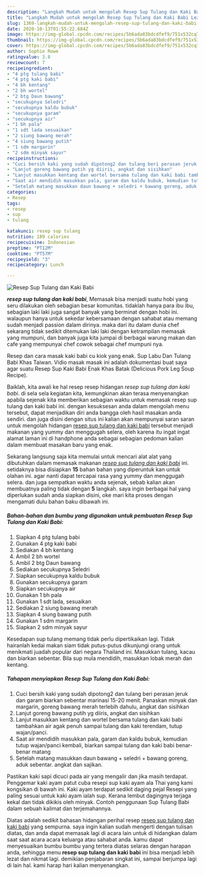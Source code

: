 ```yaml
---
description: "Langkah Mudah untuk mengolah Resep Sup Tulang dan Kaki Babi Lezat"
title: "Langkah Mudah untuk mengolah Resep Sup Tulang dan Kaki Babi Lezat"
slug: 1369-langkah-mudah-untuk-mengolah-resep-sup-tulang-dan-kaki-babi-lezat
date: 2020-10-13T01:55:22.684Z
image: https://img-global.cpcdn.com/recipes/5b6ada83bdcdfef9/751x532cq70/resep-sup-tulang-dan-kaki-babi-foto-resep-utama.jpg
thumbnail: https://img-global.cpcdn.com/recipes/5b6ada83bdcdfef9/751x532cq70/resep-sup-tulang-dan-kaki-babi-foto-resep-utama.jpg
cover: https://img-global.cpcdn.com/recipes/5b6ada83bdcdfef9/751x532cq70/resep-sup-tulang-dan-kaki-babi-foto-resep-utama.jpg
author: Sophie Rowe
ratingvalue: 3.8
reviewcount: 7
recipeingredient:
- "4 ptg tulang babi"
- "4 ptg kaki babi"
- "4 bh kentang"
- "2 bh wortel"
- "2 btg Daun bawang"
- "secukupnya Seledri"
- "secukupnya kaldu bubuk"
- "secukupnya garam"
- "secukupnya air"
- "1 bh pala"
- "1 sdt lada sesuaikan"
- "2 siung bawang merah"
- "4 siung bawang putih"
- "1 sdm margarin"
- "2 sdm minyak sayur"
recipeinstructions:
- "Cuci bersih kaki yang sudah dipotong2 dan tulang beri perasan jeruk dan garam biarkan sebentar marinasi 15-20 menit. Panaskan minyak dan margarin, goreng bawang merah terlebih dahulu, angkat dan sisihkan"
- "Lanjut goreng bawang putih yg diiris, angkat dan sisihkan"
- "Lanjut masukkan kentang dan wortel bersama tulang dan kaki babi tambahkan air agak penuh sampai tulang dan kaki terendam, tutup wajan/panci."
- "Saat air mendidih masukkan pala, garam dan kaldu bubuk, kemudian tutup wajan/panci kembali, biarkan sampai tulang dan kaki babi benar-benar matang"
- "Setelah matang masukkan daun bawang + seledri + bawang goreng, aduk sebentar. angkat dan sajikan."
categories:
- Resep
tags:
- resep
- sup
- tulang

katakunci: resep sup tulang 
nutrition: 189 calories
recipecuisine: Indonesian
preptime: "PT12M"
cooktime: "PT57M"
recipeyield: "3"
recipecategory: Lunch

---
```



![Resep Sup Tulang dan Kaki Babi](https://img-global.cpcdn.com/recipes/5b6ada83bdcdfef9/751x532cq70/resep-sup-tulang-dan-kaki-babi-foto-resep-utama.jpg)

<b><i>resep sup tulang dan kaki babi</i></b>, Memasak bisa menjadi suatu hobi yang seru dilakukan oleh sebagian besar komunitas. tidaklah hanya para ibu ibu, sebagian laki laki juga sangat banyak yang berminat dengan hobi ini. walaupun hanya untuk sekedar kebersamaan dengan sahabat atau memang sudah menjadi passion dalam dirinya. maka dari itu dalam dunia chef sekarang tidak sedikit ditemukan laki laki dengan ketrampilan memasak yang mumpuni, dan banyak juga kita jumpai di berbagai warung makan dan cafe yang mempunyai chef cowok sebagai chef mumpuni nya.

Resep dan cara masak kaki babi cu kiok yang enak. Sup Labu Dan Tulang Babi Khas Taiwan. Vidio masak masak ini adalah dokumentasi buat saya agar suatu Resep Sup Kaki Babi Enak Khas Batak (Delicious Pork Leg Soup Recipe).

Baiklah, kita awali ke hal resep resep hidangan <i>resep sup tulang dan kaki babi</i>. di sela sela kegiatan kita, kemungkinan akan terasa menyenangkan apabila sejenak kita memberikan sebagian waktu untuk memasak resep sup tulang dan kaki babi ini. dengan kesuksesan anda dalam mengolah menu tersebut, dapat menjadikan diri anda bangga oleh hasil masakan anda sendiri. dan juga disini dengan situs ini kalian akan mempunyai saran saran untuk mengolah hidangan <u>resep sup tulang dan kaki babi</u> tersebut menjadi makanan yang yummy dan menggugah selera, oleh karena itu ingat ingat alamat laman ini di handphone anda sebagai sebagian pedoman kalian dalam membuat masakan baru yang enak.


Sekarang langsung saja kita memulai untuk mencari alat alat yang dibutuhkan dalam memasak makanan <u><i>resep sup tulang dan kaki babi</i></u> ini. setidaknya bisa disiapkan <b>15</b> bahan bahan yang diperuntuk kan untuk olahan ini. agar nanti dapat tercapai rasa yang yummy dan menggugah selera. dan juga sempatkan waktu anda sejenak, sebab kalian akan membuatnya paling tidak dengan <b>5</b> langkah. saya ingin berbagai hal yang diperlukan sudah anda siapkan disini, oke mari kita proses dengan mengamati dulu bahan baku dibawah ini.

<!--inarticleads1-->

##### Bahan-bahan dan bumbu yang digunakan untuk pembuatan Resep Sup Tulang dan Kaki Babi:

1. Siapkan 4 ptg tulang babi
1. Gunakan 4 ptg kaki babi
1. Sediakan 4 bh kentang
1. Ambil 2 bh wortel
1. Ambil 2 btg Daun bawang
1. Sediakan secukupnya Seledri
1. Siapkan secukupnya kaldu bubuk
1. Gunakan secukupnya garam
1. Siapkan secukupnya air
1. Gunakan 1 bh pala
1. Gunakan 1 sdt lada, sesuaikan
1. Sediakan 2 siung bawang merah
1. Siapkan 4 siung bawang putih
1. Gunakan 1 sdm margarin
1. Siapkan 2 sdm minyak sayur


Kesedapan sup tulang memang tidak perlu dipertikaikan lagi. Tidak hairanlah kedai makan siam tidak putus-putus dikunjungi orang untuk menikmati juadah popular dari negara Thailand ini. Masukkan tulang, kacau dan biarkan sebentar. Bila sup mula mendidih, masukkan lobak merah dan kentang. 

<!--inarticleads2-->

##### Tahapan menyiapkan Resep Sup Tulang dan Kaki Babi:

1. Cuci bersih kaki yang sudah dipotong2 dan tulang beri perasan jeruk dan garam biarkan sebentar marinasi 15-20 menit. Panaskan minyak dan margarin, goreng bawang merah terlebih dahulu, angkat dan sisihkan
1. Lanjut goreng bawang putih yg diiris, angkat dan sisihkan
1. Lanjut masukkan kentang dan wortel bersama tulang dan kaki babi tambahkan air agak penuh sampai tulang dan kaki terendam, tutup wajan/panci.
1. Saat air mendidih masukkan pala, garam dan kaldu bubuk, kemudian tutup wajan/panci kembali, biarkan sampai tulang dan kaki babi benar-benar matang
1. Setelah matang masukkan daun bawang + seledri + bawang goreng, aduk sebentar. angkat dan sajikan.


Pastikan kaki sapi dicuci pada air yang mengalir dan jika masih terdapat. Penggemar kaki ayam patut cuba resepi sup kaki ayam ala Thai yang kami kongsikan di bawah ini. Kaki ayam terdapat sedikit daging pejal Resepi yang paling sesuai untuk kaki ayam ialah sup. Kerana lembut dagingnya terjaga kekal dan tidak dikikis oleh minyak. Contoh penggunaan Sup Tulang Babi dalam sebuah kalimat dan terjemahannya. 

Diatas adalah sedikit bahasan hidangan perihal resep <u>resep sup tulang dan kaki babi</u> yang sempurna. saya ingin kalian sudah mengerti dengan tulisan diatas, dan anda dapat memasak lagi di acara lain untuk di hidangkan dalam saat saat acara acara keluarga atau sahabat anda. kamu dapat menyesuaikan bumbu bumbu yang tertera diatas selaras dengan harapan anda, sehingga menu <b>resep sup tulang dan kaki babi</b> ini bisa menjadi lebih lezat dan nikmat lagi. demikian penjabaran singkat ini, sampai berjumpa lagi di lain hal. kami harap hari kalian menyenangkan.
